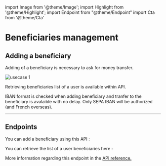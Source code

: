 import Image from '@theme/Image';
import Highlight from '@theme/Highlight';
import Endpoint from "@theme/Endpoint"
import Cta from '@theme/Cta'

# Beneficiaries management

## Adding a beneficiary


Adding of a beneficiary is necessary to ask for money transfer.


<Image src="docs/BENEFICIARYMANAGEMENT.png" alt="usecase 1"/>

<Highlight type="tip">

Retrieving beneficiaries list of a user is available within API.

</Highlight>

<Highlight type="caution">

IBAN format is checked when adding beneficiary and tranfer to the beneficiary is avalaible with no delay. Only SEPA IBAN will be authorized (and French overseas).

</Highlight>

---

## Endpoints

You can add a beneficiary using this API :

<Endpoint apiUrl="/v1.0/migrationProxy" path="/api/sca/v1.1/users/{appuserid}/bankaccounts" method="post"/>

You can retrieve the list of a user beneficiaries here :

<Endpoint apiUrl="/v1.0/migrationProxy" path="/api/v2.0/beneficiaries?userId={userid}&beneficiaryId={id}" method="get"/>

More information regarding this endpoint in the [API reference.](/api/Core)


<Cta
  context="doc"
  ui="button"
  link="/api/Core"
  label="Try it out"
/>
